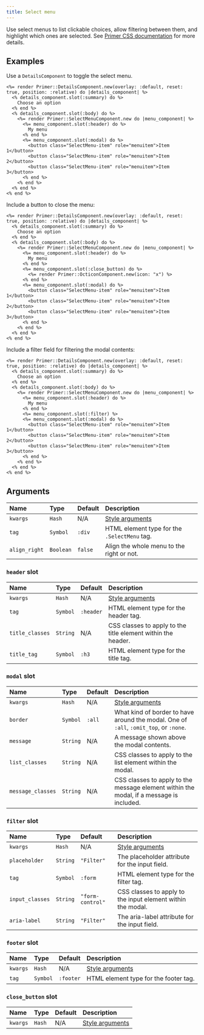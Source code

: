 ```yaml
---
title: Select menu
---
```


Use select menus to list clickable choices, allow filtering between them, and highlight which ones are selected. See [Primer CSS documentation](https://primer.style/css/components/select-menu) for more details.

## Examples

Use a `DetailsComponent` to toggle the select menu.

```erb
<%= render Primer::DetailsComponent.new(overlay: :default, reset: true, position: :relative) do |details_component| %>
  <% details_component.slot(:summary) do %>
    Choose an option
  <% end %>
  <% details_component.slot(:body) do %>
    <%= render Primer::SelectMenuComponent.new do |menu_component| %>
      <%= menu_component.slot(:header) do %>
        My menu
      <% end %>
      <%= menu_component.slot(:modal) do %>
        <button class="SelectMenu-item" role="menuitem">Item 1</button>
        <button class="SelectMenu-item" role="menuitem">Item 2</button>
        <button class="SelectMenu-item" role="menuitem">Item 3</button>
      <% end %>
    <% end %>
  <% end %>
<% end %>
```

Include a button to close the menu:

```erb
<%= render Primer::DetailsComponent.new(overlay: :default, reset: true, position: :relative) do |details_component| %>
  <% details_component.slot(:summary) do %>
    Choose an option
  <% end %>
  <% details_component.slot(:body) do %>
    <%= render Primer::SelectMenuComponent.new do |menu_component| %>
      <%= menu_component.slot(:header) do %>
        My menu
      <% end %>
      <%= menu_component.slot(:close_button) do %>
        <%= render Primer::OcticonComponent.new(icon: "x") %>
      <% end %>
      <%= menu_component.slot(:modal) do %>
        <button class="SelectMenu-item" role="menuitem">Item 1</button>
        <button class="SelectMenu-item" role="menuitem">Item 2</button>
        <button class="SelectMenu-item" role="menuitem">Item 3</button>
      <% end %>
    <% end %>
  <% end %>
<% end %>
```

Include a filter field for filtering the modal contents:

```erb
<%= render Primer::DetailsComponent.new(overlay: :default, reset: true, position: :relative) do |details_component| %>
  <% details_component.slot(:summary) do %>
    Choose an option
  <% end %>
  <% details_component.slot(:body) do %>
    <%= render Primer::SelectMenuComponent.new do |menu_component| %>
      <%= menu_component.slot(:header) do %>
        My menu
      <% end %>
      <%= menu_component.slot(:filter) %>
      <%= menu_component.slot(:modal) do %>
        <button class="SelectMenu-item" role="menuitem">Item 1</button>
        <button class="SelectMenu-item" role="menuitem">Item 2</button>
        <button class="SelectMenu-item" role="menuitem">Item 3</button>
      <% end %>
    <% end %>
  <% end %>
<% end %>
```

## Arguments

| Name | Type | Default | Description |
| :- | :- | :- | :- |
| `kwargs` | `Hash` | N/A | [Style arguments](/style-arguments) |
| `tag` | `Symbol` | `:div` | HTML element type for the `.SelectMenu` tag. |
| `align_right` | `Boolean` | `false` | Align the whole menu to the right or not. |

### `header` slot

| Name | Type | Default | Description |
| :- | :- | :- | :- |
| `kwargs` | `Hash` | N/A | [Style arguments](/style-arguments) |
| `tag` | `Symbol` | `:header` | HTML element type for the header tag. |
| `title_classes` | `String` | N/A | CSS classes to apply to the title element within the header. |
| `title_tag` | `Symbol` | `:h3` | HTML element type for the title tag. |

### `modal` slot

| Name | Type | Default | Description |
| :- | :- | :- | :- |
| `kwargs` | `Hash` | N/A | [Style arguments](/style-arguments) |
| `border` | `Symbol` | `:all` | What kind of border to have around the modal. One of `:all`, `:omit_top`, or `:none`. |
| `message` | `String` | N/A | A message shown above the modal contents. |
| `list_classes` | `String` | N/A | CSS classes to apply to the list element within the modal. |
| `message_classes` | `String` | N/A | CSS classes to apply to the message element within the modal, if a message is included. |

### `filter` slot

| Name | Type | Default | Description |
| :- | :- | :- | :- |
| `kwargs` | `Hash` | N/A | [Style arguments](/style-arguments) |
| `placeholder` | `String` | `"Filter"` | The placeholder attribute for the input field. |
| `tag` | `Symbol` | `:form` | HTML element type for the filter tag. |
| `input_classes` | `String` | `"form-control"` | CSS classes to apply to the input element within the modal. |
| `aria-label` | `String` | `"Filter"` | The aria-label attribute for the input field. |

### `footer` slot

| Name | Type | Default | Description |
| :- | :- | :- | :- |
| `kwargs` | `Hash` | N/A | [Style arguments](/style-arguments) |
| `tag` | `Symbol` | `:footer` | HTML element type for the footer tag. |

### `close_button` slot

| Name | Type | Default | Description |
| :- | :- | :- | :- |
| `kwargs` | `Hash` | N/A | [Style arguments](/style-arguments) |

